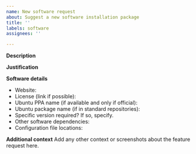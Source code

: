 ```yaml
---
name: New software request
about: Suggest a new software installation package
title: ''
labels: software
assignees: ''

---
```


<!-- Remember to put the full name of the software in the title -->

**Description**

<!-- Write a short paragraph about what the software is for, etc. -->

**Justification**

<!--
Write a short paragraph here about you use case. This can be as simple as "Needed for a project" or
"Preferred development tool"
-->

**Software details**

<!--
Complete as much of the following information as possible to help find the software and develop the installation package. If you can't find a piece of information, skip to the next item. The moreinformaiton you include, the more likely it is to be developed.
-->

- Website:
- License (link if possible): 
- Ubuntu PPA name (if available and only if official):
- Ubuntu package name (if in standard repositories):
- Specific version required? If so, specify.
- Other software dependencies:
- Configuration file locations:

**Additional context**
Add any other context or screenshots about the feature request here.
